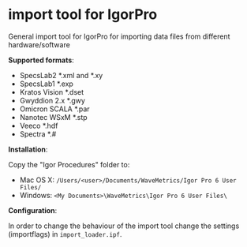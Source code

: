 import tool for IgorPro
=======================

General import tool for IgorPro for importing data files from different hardware/software

**Supported formats**:

  - SpecsLab2 *.xml and *.xy
  - SpecsLab1 *.exp
  - Kratos Vision *.dset
  - Gwyddion 2.x *.gwy
  - Omicron SCALA *.par
  - Nanotec WSxM *.stp
  - Veeco *.hdf
  - Spectra *.#

**Installation**:

Copy the "Igor Procedures" folder to:
  - Mac OS X: 	``/Users/<user>/Documents/WaveMetrics/Igor Pro 6 User Files/``
  - Windows: 	``<My Documents>\WaveMetrics\Igor Pro 6 User Files\``

**Configuration**:

In order to change the behaviour of the import tool change the settings (importflags) in ``import_loader.ipf``.

